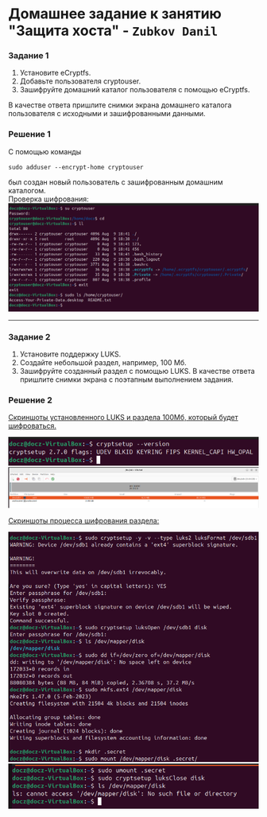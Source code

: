 # Домашнее задание к занятию "Защита хоста" - `Zubkov Danil`

### Задание 1

1. Установите eCryptfs.
2. Добавьте пользователя cryptouser.
3. Зашифруйте домашний каталог пользователя с помощью eCryptfs.

В качестве ответа пришлите снимки экрана домашнего каталога пользователя с исходными и зашифрованными данными.

### Решение 1
С помощью команды
```
sudo adduser --encrypt-home cryptouser
```
был создан новый пользователь с зашифрованным домашним каталогом.<br>
Проверка шифрования:
![eCrypt](https://github.com/DoctorZub/netology_homeworks/blob/main/img/cryptouser.png)

---

### Задание 2

1. Установите поддержку LUKS.
2. Создайте небольшой раздел, например, 100 Мб.
3. Зашифруйте созданный раздел с помощью LUKS.
В качестве ответа пришлите снимки экрана с поэтапным выполнением задания.

### Решение 2
<ins>Скриншоты установленного LUKS и раздела 100Мб, который будет шифроваться.</ins>

![Luks_1](https://github.com/DoctorZub/netology_homeworks/blob/main/img/cryptsetup.png)
![Luks_2](https://github.com/DoctorZub/netology_homeworks/blob/main/img/crypt_disk.png)

<ins>Скриншоты процесса шифрования раздела:</ins>

![Luks_1](https://github.com/DoctorZub/netology_homeworks/blob/main/img/LUKS_1.png)
![Luks_2](https://github.com/DoctorZub/netology_homeworks/blob/main/img/LUKS_2.png)
